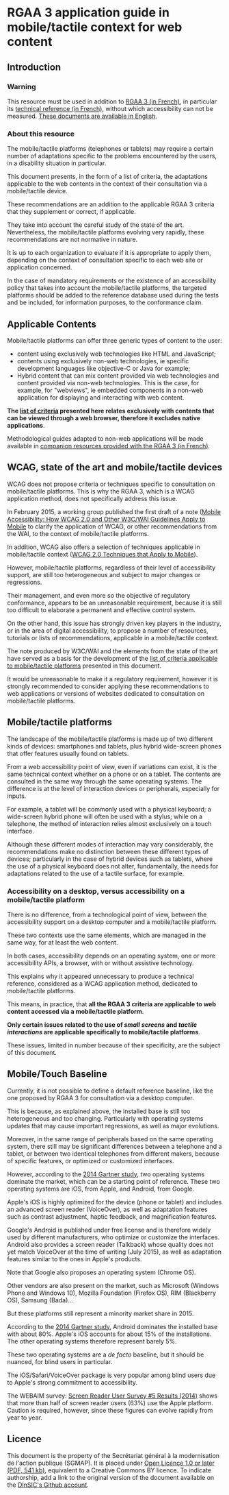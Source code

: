# RGAA&nbsp;3 application guide in mobile/tactile context for web content

## Introduction

### Warning
This resource must be used in addition to [RGAA&nbsp;3 (in French)](http://references.modernisation.gouv.fr/rgaa/), in particular its [technical reference (in French)](http://references.modernisation.gouv.fr/rgaa/criteres.html), without which accessibility can not be measured. [These documents are available in English](https://github.com/DISIC/rgaa_referentiel_en).

### About this resource

The mobile/tactile platforms (telephones or tablets) may require a certain number of adaptations specific to the problems encountered by the users, in a disability situation in particular.

This document presents, in the form of a list of criteria, the adaptations applicable to the web contents in the context of their consultation via a mobile/tactile device.

These recommendations are an addition to the applicable RGAA&nbsp;3 criteria that they supplement or correct, if applicable.

They take into account the careful study of the state of the art. Nevertheless, the mobile/tactile platforms evolving very rapidly, these recommendations are not normative in nature.

It is up to each organization to evaluate if it is appropriate to apply them, depending on the context of consultation specific to each web site or application concerned.

In the case of mandatory requirements or the existence of an accessibility policy that takes into account the mobile/tactile platforms, the targeted platforms should be added to the reference database used during the tests and be included, for information purposes, to the conformance claim.

## Applicable Contents

Mobile/tactile platforms can offer three generic types of content to the user:

- content using exclusively web technologies like HTML and JavaScript;
- contents using exclusively non-web technologies, ie specific development languages ​​like objective-C or Java for example;
- Hybrid content that can mix content provided via web technologies and content provided via non-web technologies. This is the case, for example, for "webviews", ie embedded components in a non-web application for displaying and interacting with web content.

**The [list of criteria](./mobile-touch-guidelines-criteria.md) presented here relates exclusively with contents that can be viewed through a web browser, therefore it excludes native applications**.

Methodological guides adapted to non-web applications will be made available in [companion resources provided with the RGAA&nbsp;3 (in French)](http://references.modernisation.gouv.fr/resources).

## WCAG, state of the art and mobile/tactile devices

WCAG does not propose criteria or techniques specific to  consultation on mobile/tactile platforms. This is why the RGAA&nbsp;3, which is a WCAG application method, does not specifically address this issue.

In February 2015, a working group published the first draft of a note ([Mobile Accessibility: How WCAG 2.0 and Other W3C/WAI Guidelines Apply to Mobile](http://www.w3.org/TR/mobile-accessibility-mapping/) to clarify the application of WCAG, or other recommendations from the WAI, to the context of mobile/tactile platforms.

In addition, WCAG also offers a selection of techniques applicable in mobile/tactile context ([WCAG 2.0 Techniques that Apply to Mobile](http://www.w3.org/WAI/GL/mobile-a11y-tf/MobileTechniques/)).

However, mobile/tactile platforms, regardless of their level of accessibility support, are still too heterogeneous and subject to major changes or regressions.

Their management, and even more so the objective of regulatory conformance, appears to be an unreasonable requirement, because it is still too difficult to elaborate a permanent and effective control system.

On the other hand, this issue has strongly driven key players in the industry, or in the area of ​​digital accessibility, to  propose a number of resources, tutorials or lists of recommendations, applicable in a mobile/tactile context.

The note produced by W3C/WAI and the elements from the state of the art have served as a basis for the development of the [list of criteria applicable to mobile/tactile platforms](./mobile-touch-guidelines-criteria.md) presented in this document.

It would be unreasonable to make it a regulatory requirement, however it is strongly recommended to consider applying these recommendations to web applications or versions of websites dedicated to consultation on mobile/tactile platforms.

## Mobile/tactile platforms

The landscape of the mobile/tactile platforms is made up of two different kinds of devices: smartphones and tablets, plus hybrid wide-screen phones that offer features usually found on tablets.

From a web accessibility point of view, even if variations can exist, it is the same technical context whether on a phone or on a tablet. The contents are consulted in the same way through the same operating systems. The difference is at the level of interaction devices or peripherals, especially for inputs.

For example, a tablet will be commonly used with a physical keyboard; a wide-screen hybrid phone will often be used with a stylus; while on a telephone, the method of interaction relies almost exclusively on a touch interface.

Although these different modes of interaction may vary considerably, the recommendations make no distinction between these different types of devices; particularly in the case of hybrid devices such as tablets, where the use of a physical keyboard does not alter, fundamentally, the needs for adaptations related to the use of a tactile surface, for example.

### Accessibility on a desktop, versus accessibility on a mobile/tactile platform

There is no difference, from a technological point of view, between the accessibility support on a desktop computer and a mobile/tactile platform.

These two contexts use the same elements, which are managed in the same way, for at least the web content.

In both cases, accessibility depends on an operating system, one or more accessibility APIs, a browser, with or without assistive technology.

This explains why it appeared unnecessary to produce a technical reference, considered as a WCAG application method, dedicated to mobile/tactile platforms.

This means, in practice, that **all the  RGAA&nbsp;3 criteria are applicable to web content accessed via a mobile/tactile platform**.

**Only certain issues related to the use of *small screens* and *tactile interactions* are applicable specifically to mobile/tactile platforms**.

These issues, limited in number because of their specificity, are the subject of this document.

## Mobile/Touch Baseline

Currently, it is not possible to define a default reference baseline, like the one proposed by RGAA&nbsp;3 for consultation via a desktop computer.

This is because, as explained above, the installed base is still too heterogeneous and too changing. Particularly with operating systems updates that may cause important regressions, as well as major evolutions.

Moreover, in the same range of peripherals based on the same operating system, there still may be significant differences between a telephone and a tablet, or between two identical telephones from different makers, because of specific features, or optimized or customized interfaces.

However, according to the [2014 Gartner study](http://www.gartner.com/newsroom/id/2996817), two operating systems dominate the market, which can be a starting point of reference. These two operating systems are iOS, from Apple, and Android, from Google.

Apple's iOS is highly optimized for the device (phone or tablet) and includes an advanced screen reader (VoiceOver), as well as adaptation features such as contrast adjustment, haptic feedback, and magnification features.

Google's Android is published under free license and is therefore widely used by different manufacturers, who optimize or customize the interfaces. Android also provides a screen reader (Talkback) whose quality does not yet match VoiceOver at the time of writing (July 2015), as well as adaptation features similar to the ones in Apple's products.

Note that Google also proposes an operating system (Chrome OS).

Other vendors are also present on the market, such as Microsoft (Windows Phone and Windows 10), Mozilla Foundation (Firefox OS), RIM (Blackberry OS), Samsung (Bada)&hellip;

But these platforms still represent a minority market share in 2015.

According to the [2014 Gartner study](http://www.gartner.com/newsroom/id/2996817), Android dominates the installed base with about 80%. Apple's iOS accounts for about 15% of the installations. The other operating systems therefore represent barely 5%.

These two operating systems are a <i>de facto</i> baseline, but it should be nuanced, for blind users in particular.

The iOS/Safari/VoiceOver package is very popular among  blind users due to Apple's strong commitment to accessibility.

The WEBAIM survey: <a href="http://webaim.org/projects/screenreadersurvey5/">Screen Reader User Survey #5 Results (2014)</a> shows that more than half of screen reader users (63%) use the Apple platform. Caution is required, however, since these figures can evolve rapidly from year to year.

## Licence
This document is the property of the <span lang="fr">Secrétariat général à la modernisation de l'action publique</span> (SGMAP). It is placed under [Open Licence 1.0 or later (PDF, 541 kb)](http://ddata.over-blog.com/xxxyyy/4/37/99/26/licence/Licence-Ouverte-Open-Licence-ENG.pdf), equivalent to a Creative Commons BY licence. To indicate authorship, add a link to the original version of the document available on the [DInSIC's Github account](https://github.com/DISIC).